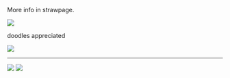 
More info in strawpage.

<img src="https://64.media.tumblr.com/cd22f0f5a28f8163cd873d9d65031ab2/d86a3efca2dcf375-c7/s400x600/cecdfd21cc4314b1cee36bba445f7054ccbd2aef.pnj"/>


doodles appreciated


<img src="https://64.media.tumblr.com/093332d799fdbc334c641c3508af2c46/747279e2979b2fe4-2d/s100x200/fe1546c7d03c635d1c114f0d3c01254280e38a8c.pnj"/>


--------------------------------------------------------

<img src="https://external-media.spacehey.net/media/sWqiDAaA3rPPhDBQ2OTdUXohzxFi6PUPpKUGTLJ8EWGE=/https://64.media.tumblr.com/b3c4e27cc0853d02b886b452440c6b90/1b776ac6eac6cf39-b4/s250x400/c7a2dc261ffc7209e883358c5249316bbaaf008d.pnj"/>
<img src="https://64.media.tumblr.com/e2c4d695a43d8e1349d8c5bade7ba1dd/d944be928cb02a04-4d/s400x600/e9479b39d27a42aeff24adb97b10aa1d6ea74b28.gifv"/>

